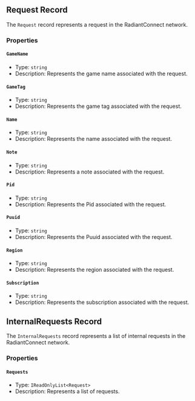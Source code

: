 ## Request Record

The `Request` record represents a request in the RadiantConnect network.

### Properties

#### `GameName`

- Type: `string`
- Description: Represents the game name associated with the request.

#### `GameTag`

- Type: `string`
- Description: Represents the game tag associated with the request.

#### `Name`

- Type: `string`
- Description: Represents the name associated with the request.

#### `Note`

- Type: `string`
- Description: Represents a note associated with the request.

#### `Pid`

- Type: `string`
- Description: Represents the Pid associated with the request.

#### `Puuid`

- Type: `string`
- Description: Represents the Puuid associated with the request.

#### `Region`

- Type: `string`
- Description: Represents the region associated with the request.

#### `Subscription`

- Type: `string`
- Description: Represents the subscription associated with the request.

## InternalRequests Record

The `InternalRequests` record represents a list of internal requests in the RadiantConnect network.

### Properties

#### `Requests`

- Type: `IReadOnlyList<Request>`
- Description: Represents a list of requests.

